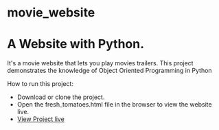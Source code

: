 # movie_website
# A Website with Python.

It's a movie website that lets you play movies trailers. This project demonstrates the knowledge of Object Oriented Programming in Python

How to run this project:
* Download or clone the project.
* Open the fresh_tomatoes.html file in the browser to view the website live. 
* [View Project live](https://gerardinhoo.github.io/movie_website/)





